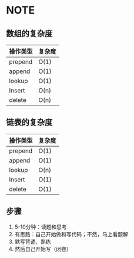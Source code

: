 # NOTE

## 数组的复杂度

| 操作类型 | 复杂度 |
| -------- | ------ |
| prepend  | O(1)   |
| append   | O(1)   |
| lookup   | O(1)   |
| Insert   | O(n)   |
| delete   | O(n)   |



## 链表的复杂度

| 操作类型 | 复杂度 |
| -------- | ------ |
| prepend  | O(1)   |
| append   | O(1)   |
| lookup   | O(n)   |
| Insert   | O(1)   |
| delete   | O(1)   |

## 步骤



1. 5-10分钟：读题和思考
2. 有思路：自己开始做和写代码；不然，马上看题解
3. 默写背诵、熟练
4. 然后自己开始写（闭卷） 
